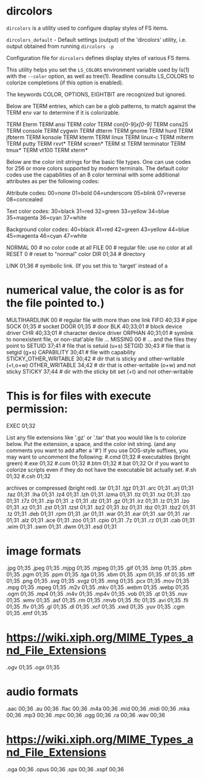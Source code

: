 # dircolors

`dircolors` is a utility used to configure display styles of FS items.


`dircolors_default` - Default settings (output) of the 'dircolors' utility,
i.e. output obtained from running `dircolors -p`


Configuration file for `dircolors` defines display styles of various FS items.

This utility helps you set the `LS_COLORS` environment variable used by ls(1)
with the `--color` option, as well as tree(1). Readline consults LS_COLORS to
colorize completions (if this option is enabled).

The keywords COLOR, OPTIONS, EIGHTBIT are recognized but ignored.

Below are TERM entries, which can be a glob patterns, to match
against the TERM env var to determine if it is colorizable.

TERM Eterm
TERM ansi
TERM *color*
TERM con[0-9]*x[0-9]*
TERM cons25
TERM console
TERM cygwin
TERM dtterm
TERM gnome
TERM hurd
TERM jfbterm
TERM konsole
TERM kterm
TERM linux
TERM linux-c
TERM mlterm
TERM putty
TERM rxvt*
TERM screen*
TERM st
TERM terminator
TERM tmux*
TERM vt100
TERM xterm*

Below are the color init strings for the basic file types.
One can use codes for 256 or more colors supported by modern terminals.
The default color codes use the capabilities of an 8 color terminal
with some additional attributes as per the following codes:

Attribute codes:
  00=none 01=bold 04=underscore 05=blink 07=reverse 08=concealed

Text color codes:
  30=black 31=red 32=green 33=yellow 34=blue 35=magenta 36=cyan 37=white

Background color codes:
  40=black 41=red 42=green 43=yellow 44=blue 45=magenta 46=cyan 47=white

NORMAL 00 # no color code at all
FILE 00 # regular file: use no color at all
RESET 0 # reset to "normal" color
DIR 01;34 # directory

LINK 01;36 # symbolic link. (If you set this to 'target' instead of a
 # numerical value, the color is as for the file pointed to.)

MULTIHARDLINK 00 # regular file with more than one link
FIFO 40;33 # pipe
SOCK 01;35 # socket
DOOR 01;35 # door
BLK 40;33;01 # block device driver
CHR 40;33;01 # character device driver
ORPHAN 40;31;01 # symlink to nonexistent file, or non-stat'able file ...
MISSING 00 # ... and the files they point to
SETUID 37;41 # file that is setuid (u+s)
SETGID 30;43 # file that is setgid (g+s)
CAPABILITY 30;41 # file with capability
STICKY_OTHER_WRITABLE 30;42 # dir that is sticky and other-writable (+t,o+w)
OTHER_WRITABLE 34;42 # dir that is other-writable (o+w) and not sticky
STICKY 37;44 # dir with the sticky bit set (+t) and not other-writable

# This is for files with execute permission:
EXEC 01;32

List any file extensions like '.gz' or '.tar' that you would like ls
to colorize below. Put the extension, a space, and the color init string.
(and any comments you want to add after a '#')
If you use DOS-style suffixes, you may want to uncomment the following:
#.cmd 01;32 # executables (bright green)
#.exe 01;32
#.com 01;32
#.btm 01;32
#.bat 01;32
Or if you want to colorize scripts even if they do not have the
executable bit actually set.
#.sh 01;32
#.csh 01;32

archives or compressed (bright red)
.tar 01;31
.tgz 01;31
.arc 01;31
.arj 01;31
.taz 01;31
.lha 01;31
.lz4 01;31
.lzh 01;31
.lzma 01;31
.tlz 01;31
.txz 01;31
.tzo 01;31
.t7z 01;31
.zip 01;31
.z 01;31
.dz 01;31
.gz 01;31
.lrz 01;31
.lz 01;31
.lzo 01;31
.xz 01;31
.zst 01;31
.tzst 01;31
.bz2 01;31
.bz 01;31
.tbz 01;31
.tbz2 01;31
.tz 01;31
.deb 01;31
.rpm 01;31
.jar 01;31
.war 01;31
.ear 01;31
.sar 01;31
.rar 01;31
.alz 01;31
.ace 01;31
.zoo 01;31
.cpio 01;31
.7z 01;31
.rz 01;31
.cab 01;31
.wim 01;31
.swm 01;31
.dwm 01;31
.esd 01;31

# image formats
.jpg 01;35
.jpeg 01;35
.mjpg 01;35
.mjpeg 01;35
.gif 01;35
.bmp 01;35
.pbm 01;35
.pgm 01;35
.ppm 01;35
.tga 01;35
.xbm 01;35
.xpm 01;35
.tif 01;35
.tiff 01;35
.png 01;35
.svg 01;35
.svgz 01;35
.mng 01;35
.pcx 01;35
.mov 01;35
.mpg 01;35
.mpeg 01;35
.m2v 01;35
.mkv 01;35
.webm 01;35
.webp 01;35
.ogm 01;35
.mp4 01;35
.m4v 01;35
.mp4v 01;35
.vob 01;35
.qt 01;35
.nuv 01;35
.wmv 01;35
.asf 01;35
.rm 01;35
.rmvb 01;35
.flc 01;35
.avi 01;35
.fli 01;35
.flv 01;35
.gl 01;35
.dl 01;35
.xcf 01;35
.xwd 01;35
.yuv 01;35
.cgm 01;35
.emf 01;35

# https://wiki.xiph.org/MIME_Types_and_File_Extensions
.ogv 01;35
.ogx 01;35

# audio formats
.aac 00;36
.au 00;36
.flac 00;36
.m4a 00;36
.mid 00;36
.midi 00;36
.mka 00;36
.mp3 00;36
.mpc 00;36
.ogg 00;36
.ra 00;36
.wav 00;36

# https://wiki.xiph.org/MIME_Types_and_File_Extensions
.oga 00;36
.opus 00;36
.spx 00;36
.xspf 00;36

